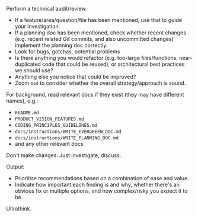 Perform a technical audit/review.

- If a feature/area/question/file has been mentioned, use that to guide your investigation.
- If a planning doc has been mentioned, check whether recent changes (e.g. recent related Git commits, and also uncommitted changes) implement the planning doc correctly.
- Look for bugs, gotchas, potential problems
- Is there anything you would refactor (e.g. too-large files/functions, near-duplicated code that could be reused), or architectural best practices we should use?
- Anything else you notice that could be improved?
- Zoom out to consider whether the overall strategy/approach is sound.

For background, read relevant docs if they exist (they may have different names), e.g.:
- `README.md`
- `PRODUCT_VISION_FEATURES.md`
- `CODING_PRINCIPLES_GUIDELINES.md`
- `docs/instructions/WRITE_EVERGREEN_DOC.md`
- `docs/instructions/WRITE_PLANNING_DOC.md`
- and any other relevant docs

Don't make changes. Just investigate, discuss.

Output:
- Prioritise recommendations based on a combination of ease and value.
- Indicate how important each finding is and why, whether there's an obvious fix or multiple options, and how complex/risky you expect it to be.

Ultrathink.
